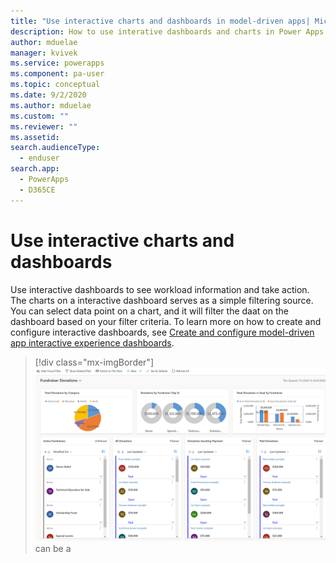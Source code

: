 ```yaml
---
title: "Use interactive charts and dashboards in model-driven apps| MicrosoftDocs"
description: How to use interative dashboards and charts in Power Apps
author: mduelae
manager: kvivek
ms.service: powerapps
ms.component: pa-user
ms.topic: conceptual
ms.date: 9/2/2020
ms.author: mduelae
ms.custom: ""
ms.reviewer: ""
ms.assetid: 
search.audienceType: 
  - enduser
search.app: 
  - PowerApps
  - D365CE
---
```

# Use interactive charts and dashboards

Use interactive dashboards to see workload information and take action. The charts on a interactive dashboard serves as a simple filtering source. You can select data point on a chart, and it will filter the daat on the dashboard based on your filter criteria.
To learn more on how to create and configure interactive dashboards, see [Create and configure model-driven app interactive experience dashboards](https://docs.microsoft.com/powerapps/maker/model-driven-apps/configure-interactive-experience-dashboards).

> [!div class="mx-imgBorder"]
> ![Interactive dashboard](media/interactive_dashboard.png "Interactive dashboard") 
 can be a
